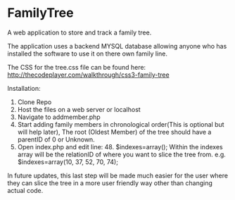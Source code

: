 FamilyTree
==========

A web application to store and track a family tree.

The application uses a backend MYSQL database allowing anyone who has installed the software to use it on there own family line.

The CSS for the tree.css file can be found here: http://thecodeplayer.com/walkthrough/css3-family-tree

Installation: 

1. Clone Repo 
2. Host the files on a web server or localhost
3. Navigate to addmember.php
4. Start adding family members in chronological order(This is optional but will help later), The root (Oldest Member) of the tree should have a parentID of 0 or Unknown. 
5. Open index.php and edit line: 48. $indexes=array(); Within the indexes array will be the relationID of where you want to slice the tree from. e.g. $indexes=array(10, 37, 52, 70, 74); 

In future updates, this last step will be made much easier for the user where they can slice the tree in a more user friendly way other than changing actual code. 
